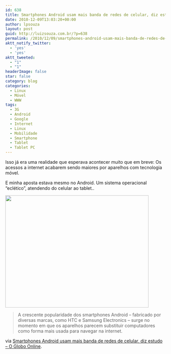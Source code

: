 ```yaml
---
id: 638
title: Smartphones Android usam mais banda de redes de celular, diz estudo
date: 2010-12-09T13:03:20+00:00
author: lpsouza
layout: post
guid: http://luizsouza.com.br/?p=638
permalink: /2010/12/09/smartphones-android-usam-mais-banda-de-redes-de-celular-diz-estudo/
aktt_notify_twitter:
  - 'yes'
  - 'yes'
aktt_tweeted:
  - "1"
  - "1"
headerImage: false
star: false
category: blog
categories:
  - Linux
  - Móvel
  - WWW
tags:
  - 3G
  - Android
  - Google
  - Internet
  - Linux
  - Mobilidade
  - Smartphone
  - Tablet
  - Tablet PC
---
```

Isso já era uma realidade que esperava acontecer muito que em breve: Os acessos a internet acabarem sendo maiores por aparelhos com tecnologia móvel.

E minha aposta estava mesmo no Android. Um sistema operacional &#8220;eclético&#8221;, atendendo do celular ao tablet..

<img class="aligncenter size-full wp-image-640" src="http://ihcenter.com.br/luizsouza/files/2010/12/1252606639294_581.jpg" alt="" width="450" height="352" srcset="https://luizsouza.com.br/wp-content/uploads/2010/12/1252606639294_581.jpg 450w, https://luizsouza.com.br/wp-content/uploads/2010/12/1252606639294_581-300x235.jpg 300w" sizes="(max-width: 450px) 100vw, 450px" />

> A crescente popularidade dos smartphones Android &#8211; fabricado por diversas marcas, como HTC e Samsung Electronics &#8211; surge no momento em que os aparelhos parecem substituir computadores como forma mais usada para navegar na internet.

via [Smartphones Android usam mais banda de redes de celular, diz estudo &#8211; O Globo Online](http://oglobo.globo.com/tecnologia/mat/2010/12/08/smartphones-android-usam-mais-banda-de-redes-de-celular-diz-estudo-923230613.asp).